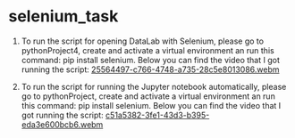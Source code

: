 # selenium_task
1. To run the script for opening DataLab with Selenium, please go to pythonProject4, create and activate a virtual environment an run this command: pip install selenium. Below you can find the video that I got running the script:
[25564497-c766-4748-a735-28c5e8013086.webm](https://github.com/user-attachments/assets/dd2fc297-3499-466a-9d31-cb65941bdf5d)

2. To run the script for running the Jupyter notebook automatically, please go to pythonProject, create and activate a virtual environment an run this command: pip install selenium. Below you can find the video that I got running the script:
[c51a5382-3fe1-43d3-b395-eda3e600bcb6.webm](https://github.com/user-attachments/assets/9d0b666a-1f03-48c7-8aac-d57e845c43f8)
